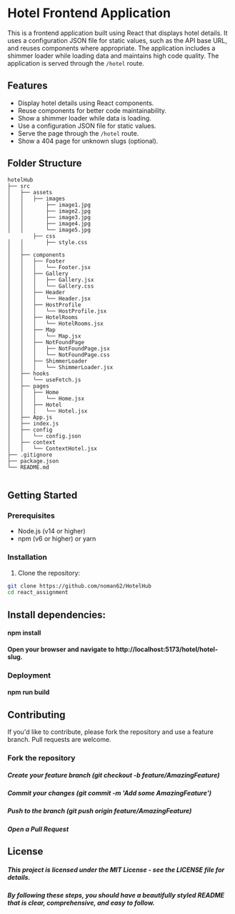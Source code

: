 # Hotel Frontend Application

This is a frontend application built using React that displays hotel details. It uses a configuration JSON file for static values, such as the API base URL, and reuses components where appropriate. The application includes a shimmer loader while loading data and maintains high code quality. The application is served through the `/hotel` route.

## Features

- Display hotel details using React components.
- Reuse components for better code maintainability.
- Show a shimmer loader while data is loading.
- Use a configuration JSON file for static values.
- Serve the page through the `/hotel` route.
- Show a 404 page for unknown slugs (optional).

## Folder Structure
```
hotelHub
├── src
│   ├── assets
│   │   ├── images
│   │       ├── image1.jpg
│   │       ├── image2.jpg
│   │       ├── image3.jpg
│   │       ├── image4.jpg
│   │       └── image5.jpg
        ├── css
│   │       ├── style.css
│   │      
│   ├── components
│   │   ├── Footer
│   │   │   └── Footer.jsx
│   │   ├── Gallery
│   │   │   ├── Gallery.jsx
│   │   │   └── Gallery.css
│   │   ├── Header
│   │   │   └── Header.jsx
│   │   ├── HostProfile
│   │   │   └── HostProfile.jsx
│   │   ├── HotelRooms
│   │   │   └── HotelRooms.jsx
│   │   ├── Map
│   │   │   └── Map.jsx
│   │   ├── NotFoundPage
│   │   │   ├── NotFoundPage.jsx
│   │   │   └── NotFoundPage.css
│   │   ├── ShimmerLoader
│   │   │   └── ShimmerLoader.jsx
│   ├── hooks
│   │   └── useFetch.js
│   ├── pages
│   │   ├── Home
│   │   │   └── Home.jsx
│   │   ├── Hotel
│   │   │   └── Hotel.jsx
│   ├── App.js
│   ├── index.js
│   ├── config
│   │   └── config.json
│   ├── context
│   │   └── ContextHotel.jsx
├── .gitignore             
├── package.json    
└── README.md      


```

## Getting Started

### Prerequisites

- Node.js (v14 or higher)
- npm (v6 or higher) or yarn

### Installation

1. Clone the repository:

```bash
git clone https://github.com/noman62/HotelHub
cd react_assignment
```
## Install dependencies:
#### npm install
#### Open your browser and navigate to http://localhost:5173/hotel/hotel-slug.
### Deployment
#### npm run build

## Contributing
If you'd like to contribute, please fork the repository and use a feature branch. Pull requests are welcome.

### Fork the repository
##### Create your feature branch (git checkout -b feature/AmazingFeature)
##### Commit your changes (git commit -m 'Add some AmazingFeature')
##### Push to the branch (git push origin feature/AmazingFeature)
##### Open a Pull Request
## License
##### This project is licensed under the MIT License - see the LICENSE file for details.

##### By following these steps, you should have a beautifully styled README that is clear, comprehensive, and easy to follow.
